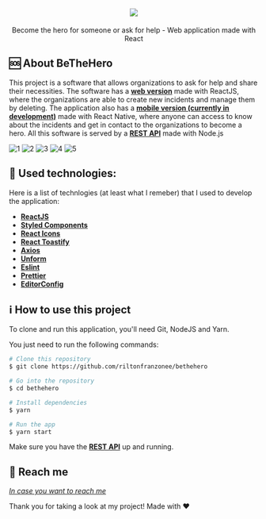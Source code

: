 
<h1 align="center">
    <img src="https://user-images.githubusercontent.com/58868651/77574616-0deb1b80-6eb1-11ea-9a2b-3cfd3297ba0d.png" />
</h1>

<p align="center">
Become the hero for someone or ask for help - Web application made with React
</p>

🆘 About BeTheHero
------------------
This project is a software that allows organizations to ask for help and share their necessities. The software has a [**web version**](https://github.com/riltonfranzonee/bethehero) made with ReactJS, where the organizations are able to create new incidents and manage them by deleting. The application also has a [**mobile version (currently in development)**](https://github.com/riltonfranzonee/bethero-mobile) made with React Native, where anyone can access to know about the incidents and get in contact to the organizations to become a hero. All this software is served by a [**REST API**](https://github.com/riltonfranzonee/bethehero-api) made with Node.js

<img alt="1" src="https://user-images.githubusercontent.com/58868651/77576014-2a885300-6eb3-11ea-9597-325bcb1184a8.png">
<img alt="2" src="https://user-images.githubusercontent.com/58868651/77574312-94532d80-6eb0-11ea-82fd-f4801aed756e.png">
<img  alt="3" src="https://user-images.githubusercontent.com/58868651/77574317-95845a80-6eb0-11ea-91c7-b55d4c774a79.png">
<img alt="4" src="https://user-images.githubusercontent.com/58868651/77574321-96b58780-6eb0-11ea-9342-0385e0a08875.png">
<img alt="5" src="https://user-images.githubusercontent.com/58868651/77574327-987f4b00-6eb0-11ea-9c16-1fc760116ec3.png">

:wrench: Used technologies:
----------------------
Here is a list of technlogies (at least what I remeber) that I used to develop the application:

- [**ReactJS**](https://reactjs.org/)
- [**Styled Components**](https://styled-components.com/)
- [**React Icons**](https://react-icons.netlify.com/#/)
- [**React Toastify**](https://github.com/fkhadra/react-toastify)
- [**Axios**](https://github.com/axios/axios)
- [**Unform**](https://unform.dev/)
- [**Eslint**](https://eslint.org/)
- [**Prettier**](https://prettier.io/)
- [**EditorConfig**](https://editorconfig.org/)

## :information_source: How to use this project
To clone and run this application, you'll need Git, NodeJS and Yarn.

You just need to run the following commands:

```bash
# Clone this repository
$ git clone https://github.com/riltonfranzonee/bethehero

# Go into the repository
$ cd bethehero

# Install dependencies
$ yarn

# Run the app
$ yarn start
```

Make sure you have the [**REST API**](https://github.com/riltonfranzonee/bethehero-api) up and running.


:speech_balloon: Reach me
----------

[*In case you want to reach me*](https://www.linkedin.com/in/rilton-franzone-b975a7198/)



Thank you for taking a look at my project! Made with ♥
